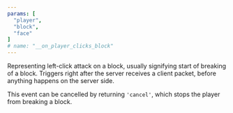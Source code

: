 ```yaml
---
params: [
  "player",
  "block",
  "face"
]
# name: "__on_player_clicks_block"
---
```

Representing left-click attack on a block, usually signifying start of breaking of a block. Triggers right after the server
receives a client packet, before anything happens on the server side.

This event can be cancelled by returning `'cancel'`, which stops the player from breaking a block.
